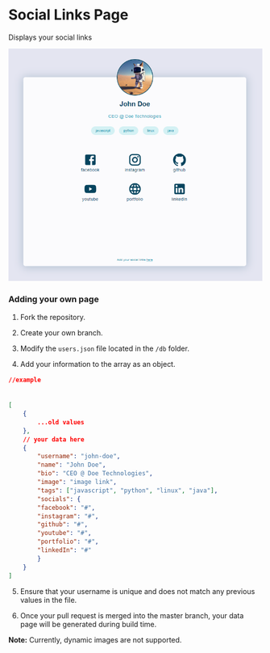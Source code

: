 # Social Links Page

Displays your social links

![alt Sample Page](./public/images/sample.png)

### Adding your own page

1. Fork the repository.

2. Create your own branch.

3. Modify the `users.json` file located in the `/db` folder.

4. Add your information to the array as an object.

```json
//example


[
    {
        ...old values
    },
    // your data here
    {
        "username": "john-doe",
        "name": "John Doe",
        "bio": "CEO @ Doe Technologies",
        "image": "image link",
        "tags": ["javascript", "python", "linux", "java"],
        "socials": {
        "facebook": "#",
        "instagram": "#",
        "github": "#",
        "youtube": "#",
        "portfolio": "#",
        "linkedIn": "#"
        }
    }
]
```

5. Ensure that your username is unique and does not match any previous values in the file.

6. Once your pull request is merged into the master branch, your data page will be generated during build time.

**Note:** Currently, dynamic images are not supported.
